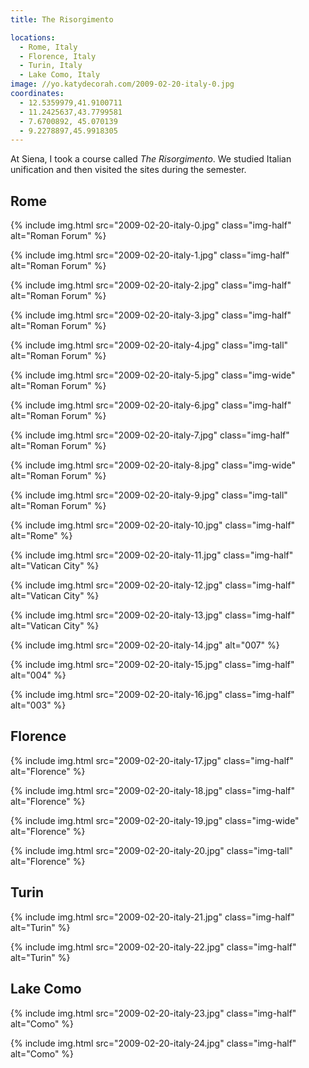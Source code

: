 ```yaml
---
title: The Risorgimento

locations:
  - Rome, Italy
  - Florence, Italy
  - Turin, Italy
  - Lake Como, Italy
image: //yo.katydecorah.com/2009-02-20-italy-0.jpg
coordinates:
  - 12.5359979,41.9100711
  - 11.2425637,43.7799581
  - 7.6700892, 45.070139
  - 9.2278897,45.9918305
---
```


At Siena, I took a course called _The Risorgimento_. We studied Italian unification and then visited the sites during the semester.

## Rome

<div class="photos">

{% include img.html src="2009-02-20-italy-0.jpg" class="img-half" alt="Roman Forum" %}

{% include img.html src="2009-02-20-italy-1.jpg" class="img-half" alt="Roman Forum" %}

{% include img.html src="2009-02-20-italy-2.jpg" class="img-half" alt="Roman Forum" %}

{% include img.html src="2009-02-20-italy-3.jpg" class="img-half" alt="Roman Forum" %}

{% include img.html src="2009-02-20-italy-4.jpg" class="img-tall" alt="Roman Forum" %}

{% include img.html src="2009-02-20-italy-5.jpg" class="img-wide" alt="Roman Forum" %}

{% include img.html src="2009-02-20-italy-6.jpg" class="img-half" alt="Roman Forum" %}

{% include img.html src="2009-02-20-italy-7.jpg" class="img-half" alt="Roman Forum" %}

{% include img.html src="2009-02-20-italy-8.jpg" class="img-wide" alt="Roman Forum" %}

{% include img.html src="2009-02-20-italy-9.jpg" class="img-tall" alt="Roman Forum" %}

{% include img.html src="2009-02-20-italy-10.jpg" class="img-half" alt="Rome" %}

{% include img.html src="2009-02-20-italy-11.jpg" class="img-half" alt="Vatican City" %}

{% include img.html src="2009-02-20-italy-12.jpg" class="img-half" alt="Vatican City" %}

{% include img.html src="2009-02-20-italy-13.jpg" class="img-half" alt="Vatican City" %}

{% include img.html src="2009-02-20-italy-14.jpg" alt="007" %}

{% include img.html src="2009-02-20-italy-15.jpg" class="img-half" alt="004" %}

{% include img.html src="2009-02-20-italy-16.jpg" class="img-half" alt="003" %}

</div>

## Florence

<div class="photos">

{% include img.html src="2009-02-20-italy-17.jpg" class="img-half" alt="Florence" %}

{% include img.html src="2009-02-20-italy-18.jpg" class="img-half" alt="Florence" %}

{% include img.html src="2009-02-20-italy-19.jpg" class="img-wide" alt="Florence" %}

{% include img.html src="2009-02-20-italy-20.jpg" class="img-tall" alt="Florence" %}

</div>

## Turin

<div class="photos">

{% include img.html src="2009-02-20-italy-21.jpg" class="img-half" alt="Turin" %}

{% include img.html src="2009-02-20-italy-22.jpg" class="img-half" alt="Turin" %}

</div>

## Lake Como

<div class="photos">

{% include img.html src="2009-02-20-italy-23.jpg" class="img-half" alt="Como" %}

{% include img.html src="2009-02-20-italy-24.jpg" class="img-half" alt="Como" %}

</div>
